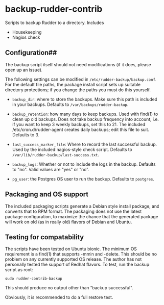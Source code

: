 # backup-rudder-contrib #

Scripts to backup Rudder to a directory. Includes

* Housekeeping
* Nagios check

## Configuration##

The backup script itself should not need modifications (if it does,
please open up an issue).

The following settings can be modified in `/etc/rudder-backup/backup.conf`.
For the default file paths, the package install script sets up suitable
directory protections; if you change the paths you must do this yourself.

* `backup_dir`: where to store the backups. Make sure this path is included
  in your backups. Defaults to `/var/backups/rudder-backup`.

* `backup_retention`: how many days to keep backups. Used with find(1) to clean up old
  backups. Does not take backup frequency into account, i.e.
  if you want to keep 3 weekly backups, set this to 21. The included
  /etc/cron.d/rudder-agent creates daily backups; edit this file to suit.
  Defaults to 3.

* `last_success_marker_file`: Where to record the last successful backup.
  Used by the included nagios-style check script.
  Defaults to `/var/lib/rudder-backup/last-success.txt`.

* `backup_logs`: Whether or not to include the logs in the backup. Defaults to
  "no". Valid values are "yes" or "no".

* `pg_user`: the Postgres OS user to run the backup. Defaults to `postgres`.

## Packaging and OS support ##

The included packaging scripts generate a Debian style install package, and converts
that to RPM format. The packaging does not use the latest package configuration,
to maximize the chance that the generated package will work on old (as in really old)
flavors of Debian and Ubuntu.

## Testing for compatability ##

The scripts have been tested on Ubuntu bionic. The minimum OS requirement is a find(1) that
supports -mmin and -delete. This should be no problem on any currently supported OS release.
The author has not personally tested the support of Redhat flavors. To test, run the
backup script as root:

````
sudo rudder-contrib-backup
````

This should produce no output other than "backup successful".

Obviously, it is recommended to do a full restore test.

